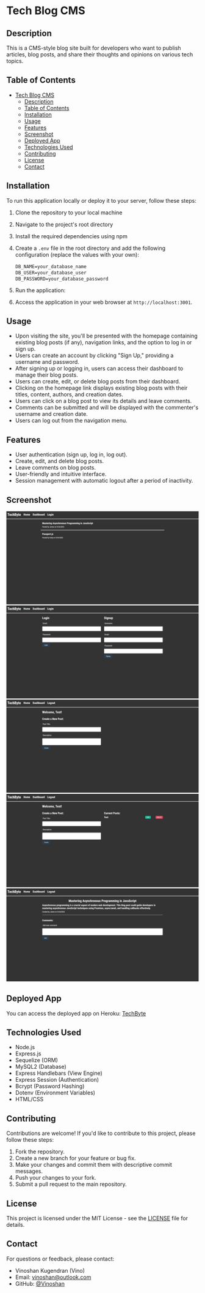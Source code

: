 # Tech Blog CMS

## Description
This is a CMS-style blog site built for developers who want to publish articles, blog posts, and share their thoughts and opinions on various tech topics.

## Table of Contents
- [Tech Blog CMS](#tech-blog-cms)
  - [Description](#description)
  - [Table of Contents](#table-of-contents)
  - [Installation](#installation)
  - [Usage](#usage)
  - [Features](#features)
  - [Screenshot](#screenshot)
  - [Deployed App](#deployed-app)
  - [Technologies Used](#technologies-used)
  - [Contributing](#contributing)
  - [License](#license)
  - [Contact](#contact)

## Installation
To run this application locally or deploy it to your server, follow these steps:

1. Clone the repository to your local machine

2. Navigate to the project's root directory

3. Install the required dependencies using npm

4. Create a `.env` file in the root directory and add the following configuration (replace the values with your own):
  
   ```
   DB_NAME=your_database_name
   DB_USER=your_database_user
   DB_PASSWORD=your_database_password
   ```

5. Run the application:

6. Access the application in your web browser at `http://localhost:3001`.

## Usage
- Upon visiting the site, you'll be presented with the homepage containing existing blog posts (if any), navigation links, and the option to log in or sign up.
- Users can create an account by clicking "Sign Up," providing a username and password.
- After signing up or logging in, users can access their dashboard to manage their blog posts.
- Users can create, edit, or delete blog posts from their dashboard.
- Clicking on the homepage link displays existing blog posts with their titles, content, authors, and creation dates.
- Users can click on a blog post to view its details and leave comments.
- Comments can be submitted and will be displayed with the commenter's username and creation date.
- Users can log out from the navigation menu.

## Features
- User authentication (sign up, log in, log out).
- Create, edit, and delete blog posts.
- Leave comments on blog posts.
- User-friendly and intuitive interface.
- Session management with automatic logout after a period of inactivity.

## Screenshot
![Screenshot of Website](/img/home.jpeg "Home")
![Screenshot of Website](/img/Login.jpeg "Login")
![Screenshot of Website](/img/DashboardWithoutUserPost.jpeg "Dashboard Without User Post")
![Screenshot of Website](/img/DashboardwithUserPost.jpeg "Dashboard with User Post")
![Screenshot of Website](/img/Comment.jpeg "Comment")
## Deployed App

You can access the deployed app on Heroku: [TechByte](https://techbyte-blog-a00f6afd0d28.herokuapp.com/)

## Technologies Used
- Node.js
- Express.js
- Sequelize (ORM)
- MySQL2 (Database)
- Express Handlebars (View Engine)
- Express Session (Authentication)
- Bcrypt (Password Hashing)
- Dotenv (Environment Variables)
- HTML/CSS

## Contributing
Contributions are welcome! If you'd like to contribute to this project, please follow these steps:
1. Fork the repository.
2. Create a new branch for your feature or bug fix.
3. Make your changes and commit them with descriptive commit messages.
4. Push your changes to your fork.
5. Submit a pull request to the main repository.

## License
This project is licensed under the MIT License - see the [LICENSE](LICENSE) file for details.

## Contact
For questions or feedback, please contact:
- Vinoshan Kugendran (Vino)
- Email: vinoshan@outlook.com
- GitHub: [@Vinoshan](https://github.com/Vinoshan)
